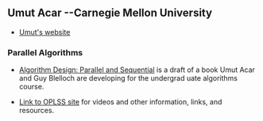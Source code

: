 ## Umut Acar --Carnegie Mellon University

+ [Umut's website](http://www.umut-acar.org/)

### Parallel Algorithms

+ [Algorithm Design: Parallel and Sequential](http://www.parallel-algorithms-book.com/) 
is a draft of a book Umut Acar and Guy Blelloch are developing for the undergrad
uate algorithms course.

+ [Link to OPLSS site](https://www.cs.uoregon.edu/research/summerschool/summer18/topics.php#Acar) for videos and other information, links, and resources.
